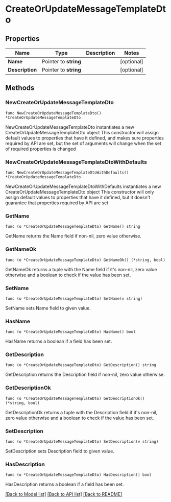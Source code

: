 # CreateOrUpdateMessageTemplateDto

## Properties

Name | Type | Description | Notes
------------ | ------------- | ------------- | -------------
**Name** | Pointer to **string** |  | [optional] 
**Description** | Pointer to **string** |  | [optional] 

## Methods

### NewCreateOrUpdateMessageTemplateDto

`func NewCreateOrUpdateMessageTemplateDto() *CreateOrUpdateMessageTemplateDto`

NewCreateOrUpdateMessageTemplateDto instantiates a new CreateOrUpdateMessageTemplateDto object
This constructor will assign default values to properties that have it defined,
and makes sure properties required by API are set, but the set of arguments
will change when the set of required properties is changed

### NewCreateOrUpdateMessageTemplateDtoWithDefaults

`func NewCreateOrUpdateMessageTemplateDtoWithDefaults() *CreateOrUpdateMessageTemplateDto`

NewCreateOrUpdateMessageTemplateDtoWithDefaults instantiates a new CreateOrUpdateMessageTemplateDto object
This constructor will only assign default values to properties that have it defined,
but it doesn't guarantee that properties required by API are set

### GetName

`func (o *CreateOrUpdateMessageTemplateDto) GetName() string`

GetName returns the Name field if non-nil, zero value otherwise.

### GetNameOk

`func (o *CreateOrUpdateMessageTemplateDto) GetNameOk() (*string, bool)`

GetNameOk returns a tuple with the Name field if it's non-nil, zero value otherwise
and a boolean to check if the value has been set.

### SetName

`func (o *CreateOrUpdateMessageTemplateDto) SetName(v string)`

SetName sets Name field to given value.

### HasName

`func (o *CreateOrUpdateMessageTemplateDto) HasName() bool`

HasName returns a boolean if a field has been set.

### GetDescription

`func (o *CreateOrUpdateMessageTemplateDto) GetDescription() string`

GetDescription returns the Description field if non-nil, zero value otherwise.

### GetDescriptionOk

`func (o *CreateOrUpdateMessageTemplateDto) GetDescriptionOk() (*string, bool)`

GetDescriptionOk returns a tuple with the Description field if it's non-nil, zero value otherwise
and a boolean to check if the value has been set.

### SetDescription

`func (o *CreateOrUpdateMessageTemplateDto) SetDescription(v string)`

SetDescription sets Description field to given value.

### HasDescription

`func (o *CreateOrUpdateMessageTemplateDto) HasDescription() bool`

HasDescription returns a boolean if a field has been set.


[[Back to Model list]](../README.md#documentation-for-models) [[Back to API list]](../README.md#documentation-for-api-endpoints) [[Back to README]](../README.md)


